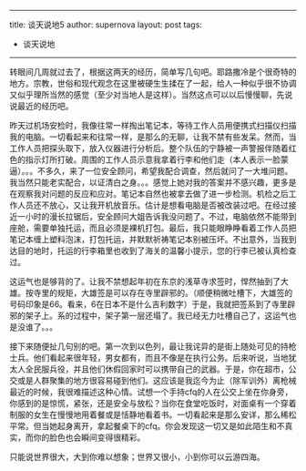---
title: 谈天说地5
author: supernova
layout: post
tags:
  - 谈天说地
----
转眼间几周就过去了，根据这两天的经历，简单写几句吧。耶路撒冷是个很奇特的地方。宗教，世俗和现代观念在这里被硬生生揉在了一起，给人一种似乎很不协调又似乎理所当然的感觉（至少对当地人是这样）。当然这点可以以后慢慢聊，先说说最近的经历吧。

昨天过机场安检时，我像往常一样掏出笔记本，等待工作人员用便携式扫描仪扫描我的电脑。一切看起来和往常一样，是那么的无聊，让我不禁有些发呆。然而，当工作人员把探头取下，放入仪器进行分析后。整个队伍的宁静被一声警报伴随着红色的指示灯所打破。周围的工作人员示意我拿着行李和他们走（本人表示一脸蒙逼）。。。不多久，来了一位安全顾问，希望我配合调查，然后就问了一大堆问题。我当然只能老实配合，以证清白之身。。。感觉上她对我的答案并不感兴趣，更多是在观察我对问题的反应和应对。笔记本自然也被拿去做了进一步检测。机检之后工作人员还不放心，又让我开机放音乐。估计是想看电脑是否被改装过吧。在经过接近一小时的漫长拉锯后，安全顾问大姐告诉我没问题了。不过，电脑依然不能带到座舱，需要单独托运，而且必须是裸机打包。最后，我只能眼睁睁看着工作人员把笔记本缠上塑料泡沫，打包托运，并默默祈祷笔记本别被压坏。不出意外，当我到达目的地时，托运的行李箱里也收到了海关的温馨小提示，您的行李已被认真检查过。

这运气也是够背的了。让我不禁想起年初在东京的浅草寺求签时，悍然抽到了大雄。按寺里的规矩，大雄签是可以存在寺里辟邪的。（顺便稍微吐槽下，大雄签的号码印象是66。看来，6在日本不是什么吉利数字）于是，我就把签系到了寺里辟邪的架子上。系的过程中，架子第一层还塌了。我已经无力吐槽自己了，这运气也是没谁了。。。

接下来随便扯几句别的吧。第一次到以色列，最让我诧异的是街上随处可见的持枪士兵。他们看起来很年轻，男女都有，而且不像是在执行公务。后来听说，当地犹太人全民服兵役，并且他们休假回家时可以携带自己的武器。于是，你在超市，公交或是人群聚集的地方很容易碰到他们。这应该是我迄今为止（除军训外）离枪械最近的时候，我很难描述这种心情。试想一个手持cfq的人在公交上坐在你身旁，你感到的是惊慌，紧张，还是安全与放松？当你在食堂吃饭时，对面桌有一个穿着制服的女生在慢慢地用着餐或是恬静地看着书。一切看起来是那么安详，那么稀松平常。但当她起身离开，拿起餐桌下的cfq。你会发现这一切又是如此陌生和不真实，而你的脸色也会瞬间变得很精彩。

只能说世界很大，大到你难以想象；世界又很小，小到你可以云游四海。









